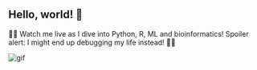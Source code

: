 ## Hello, world! 👋

👩‍💻 Watch me live as I dive into Python, R, ML and bioinformatics! Spoiler alert: I might end up debugging my life instead! 💁‍♀️

![gif](https://media1.tenor.com/m/JEuupMZB5HwAAAAd/michael-scott-flip.gif)
<!--
**veronskor/veronskor** is a ✨ _special_ ✨ repository because its `README.md` (this file) appears on your GitHub profile.

Here are some ideas to get you started:

- 🔭 I’m currently working on ...
- 🌱 I’m currently learning ...
- 👯 I’m looking to collaborate on ...
- 🤔 I’m looking for help with ...
- 💬 Ask me about ...
- 📫 How to reach me: ...
- 😄 Pronouns: ...
- ⚡ Fun fact: ...
-->
